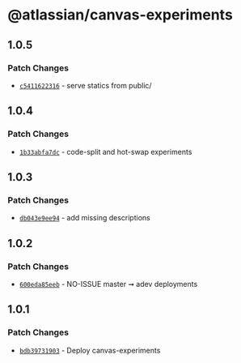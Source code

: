 # @atlassian/canvas-experiments

## 1.0.5

### Patch Changes

- [`c5411622316`](https://bitbucket.org/atlassian/atlassian-frontend/commits/c5411622316) - serve statics from public/

## 1.0.4

### Patch Changes

- [`1b33abfa7dc`](https://bitbucket.org/atlassian/atlassian-frontend/commits/1b33abfa7dc) - code-split and hot-swap experiments

## 1.0.3

### Patch Changes

- [`db043e9ee94`](https://bitbucket.org/atlassian/atlassian-frontend/commits/db043e9ee94) - add missing descriptions

## 1.0.2

### Patch Changes

- [`600eda85eeb`](https://bitbucket.org/atlassian/atlassian-frontend/commits/600eda85eeb) - NO-ISSUE master ➞ adev deployments

## 1.0.1

### Patch Changes

- [`bdb39731903`](https://bitbucket.org/atlassian/atlassian-frontend/commits/bdb39731903) - Deploy canvas-experiments

